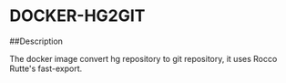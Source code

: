 DOCKER-HG2GIT
=============

##Description

The docker image convert hg repository to git repository, it uses Rocco Rutte's fast-export.
